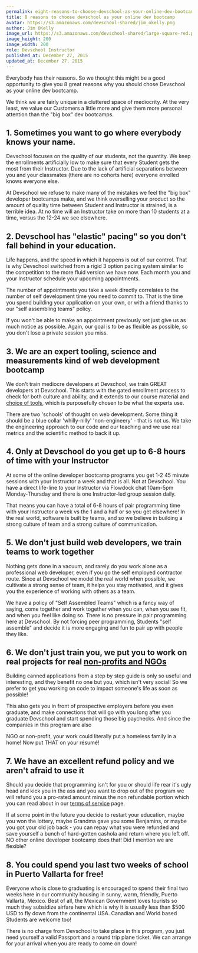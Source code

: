 ```yaml
---
permalink: eight-reasons-to-choose-devschool-as-your-online-dev-bootcamp
title: 8 reasons to choose devschool as your online dev bootcamp
avatar: https://s3.amazonaws.com/devschool-shared/jim_okelly.png
author: Jim OKelly
image_url: https://s3.amazonaws.com/devschool-shared/large-square-red.png
image_height: 200
image_width: 200
role: Devschool Instructor
published_at: December 27, 2015
updated_at: December 27, 2015
---
```


Everybody has their reasons. So we thought this might be a good opportunity to give you 8 great reasons why you should chose Devschool as your online dev bootcamp.

We think we are fairly unique in a cluttered space of mediocrity. At the very least, we value our Customers a little more and give them more personal attention than the "big box" dev bootcamps.

## 1. Sometimes you want to go where everybody knows your name.

Devschool focuses on the quality of our students, not the quantity. We keep the enrollments artificially low to make sure that every Student gets the most from their Instructor. Due to the lack of artificial separations between you and your classmates (there are no cohorts here) everyone enrolled knows everyone else. 

At Devschool we refuse to make many of the mistakes we feel the "big box" developer bootcamps make, and we think overselling your product so the amount of quality time between Student and Instructor is strained, is a terrible idea. At no time will an Instructor take on more than 10 students at a time, versus the 12-24 we see elsewhere.


## 2. Devschool has "elastic" pacing" so you don't fall behind in your education.

Life happens, and the speed in which it happens is out of our control. That is why Devschool switched from a rigid 3 option pacing system similar to the competition to the more fluid version we have now. Each month you and your Instructor schedule your upcoming appointments.

The number of appointments you take a week directly correlates to the number of self development time you need to commit to. That is the time you spend building your application on your own, or with a friend thanks to our "self assembling teams" policy.

If you won't be able to make an appointment previously set just give us as much notice as possible. Again, our goal is to be as flexible as possible, so you don't lose a private session you miss.


## 3. We are an expert tooling, science and measurements kind of web development bootcamp

We don't train mediocre developers at Devschool, we train GREAT developers at Devschool. This starts with the gated enrollment process to check for both culture and ability, and it extends to our course material and [choice of tools](https://devschool.rocks#tools), which is purposefully chosen to be what the experts use.

There are two 'schools' of thought on web development. Some thing it should be a blue collar 'whilly-nilly' 'non-engineery' - that is not us. We take the engineering approach to our code and our teaching and we use real metrics and the scientific method to back it up.


## 4. Only at Devschool do you get up to 6-8 hours of time with your Instructor

At some of the online developer bootcamp programs you get 1-2 45 minute sessions with your Instructor a week and that is all. Not at Devschool. You have a direct life-line to your Instructor via Flowdock chat 10am-5pm Monday-Thursday and there is one Instructor-led group session daily.

That means you can have a total of 6-8 hours of pair programming time with your Instructor a week vs the 1 and a half or so you get elsewhere! In the real world, software is built by teams, and so we believe in building a strong culture of team and a strong culture of communication.


## 5. We don't just build web developers, we train teams to work together

Nothing gets done in a vacuum, and rarely do you work alone as a professional web developer, even if you go the self employed contractor route. Since at Devschool we model the real world when possible, we cultivate a strong sense of team, it helps you stay motivated, and it gives you the experience of working with others as a team.

We have a policy of "Self Assembled Teams" which is a fancy way of saying, come together and work together when you can, when you see fit, and when you feel like doing so. There is no pressure in pair programming here at Devschool. By not forcing peer programming, Students "self assemble" and decide it is more engaging and fun to pair up with people they like.


## 6. We don't just train you, we put you to work on real projects for real [non-profits and NGOs](https://devschool.rocks/ngo-program)

Building canned applications from a step by step guide is only so useful and interesting, and they benefit no one but you, which isn't very social! So we prefer to get you working on code to impact someone's life as soon as possible!

This also gets you in front of prospective employers before you even graduate, and make connections that will go with you long after you graduate Devschool and start spending those big paychecks. And since the companies in this program are also

NGO or non-profit, your work could literally put a homeless family in a home! Now put THAT on your résumé!


## 7. We have an excellent refund policy and we aren't afraid to use it

Should you decide that programming isn't for you or should life rear it's ugly head and kick you in the ass and you want to drop out of the program we will refund you a pro-rated amount minus the non refundable portion which you can read about in our [terms of service](https://devschool.rocks/terms) page.

If at some point in the future you decide to restart your education, maybe you won the lottery, maybe Grandma gave you some Benjamins, or maybe you got your old job back - you can repay what you were refunded and save yourself a bunch of hard-gotten cashola and return where you left off. NO other online developer bootcamp does that! Did I mention we are flexible?


## 8. You could spend you last two weeks of school in Puerto Vallarta for free!

Everyone who is close to graduating is encouraged to spend their final two weeks here in our community housing in sunny, warm, friendly, Puerto Vallarta, Mexico. Best of all, the Mexican Government loves tourists so much they subsidize airfare here which is why it is usually less than $500 USD to fly down from the continental USA. Canadian and World based Students are welcome too!

There is no charge from Devschool to take place in this program, you just need yourself a valid Passport and a round trip plane ticket. We can arrange for your arrival when you are ready to come on down!

